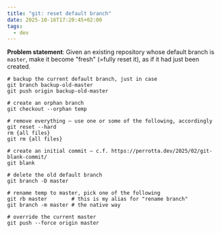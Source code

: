 ```yaml
---
title: "git: reset default branch"
date: 2025-10-16T17:20:45+02:00
tags:
  - dev
---
```


**Problem statement**: Given an existing repository whose default branch is
`master`, make it become "fresh" (=fully reset it), as if it had just been
created.

```shell
# backup the current default branch, just in case
git branch backup-old-master
git push origin backup-old-master

# create an orphan branch
git checkout --orphan temp

# remove everything – use one or some of the following, accordingly
git reset --hard
rm {all files}
git rm {all files}

# create an initial commit – c.f. https://perrotta.dev/2025/02/git-blank-commit/
git blank

# delete the old default branch
git branch -D master

# rename temp to master, pick one of the following
git rb master        # this is my alias for "rename branch"
git branch -m master # the native way

# override the current master
git push --force origin master
```
